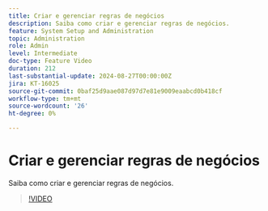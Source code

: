 ```yaml
---
title: Criar e gerenciar regras de negócios
description: Saiba como criar e gerenciar regras de negócios.
feature: System Setup and Administration
topic: Administration
role: Admin
level: Intermediate
doc-type: Feature Video
duration: 212
last-substantial-update: 2024-08-27T00:00:00Z
jira: KT-16025
source-git-commit: 0baf25d9aae087d97d7e81e9009eaabcd0b418cf
workflow-type: tm+mt
source-wordcount: '26'
ht-degree: 0%

---
```



# Criar e gerenciar regras de negócios

Saiba como criar e gerenciar regras de negócios.

>[!VIDEO](https://video.tv.adobe.com/v/3433105/?quality=12&learn=on)
